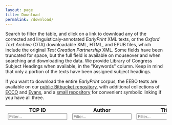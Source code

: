 ```yaml
---
layout: page
title: Download
permalink: /download/
---
```


Search to filter the table, and click on a link to download any of the corrected and linguisticaly-annotated *EarlyPrint* XML texts, or the *Oxford Text Archive* (OTA) downloadable XML, HTML, and EPUB files, which include the original *Text Creation Partnership* XML. Some fields have been truncated for space, but the full field is available on mouseover and when searching and downloading the data. We provide Library of Congress Subject Headings when available, in the "Keywords" column. Keep in mind that only a portion of the texts have been assigned subject headings.

If you want to download the entire *EarlyPrint* corpus, the EEBO texts are available on our [public Bitbucket repository](https://bitbucket.org/eads004/eebotcp), with additional collections of [ECCO](https://bitbucket.org/eads004/eccotcp) and [Evans](https://bitbucket.org/eads004/evanstcp), and a [small repository](https://bitbucket.org/eads004/eptexts) for convenient symbolic linking if you have all three.

<!-- <form class="fr">
  <label>Search in:</label>
  <select id="metadataSelect"></select>
  <input type="text" id="metadataInput" />
</form> -->
<table id="metadataTable" class="display f6 compact">
  <thead>
    <tr class="header">
      <th>TCP ID <input style="width:inherit;" type="text" placeholder="Filter..." /></th>
      <th>Author <input style="width:inherit;" type="text" placeholder="Filter..." /></th>
      <th>Title <input style="width:inherit;" type="text" placeholder="Filter..." /></th>
      <th>Date<input style="width:inherit;" type="text" placeholder="Filter..." /></th>
      <th>Imprint<input style="width:inherit;" type="text" placeholder="Filter..." /></th>
      <th>Lang.<input style="width:inherit;" type="text" placeholder="Filter..." /></th>
      <th>Keywords<input style="width:inherit;" type="text" placeholder="Filter..." /></th>
      <th>ESTC<input style="width:inherit;" type="text" placeholder="Filter..." /></th>
      <th>STC/Wing<input style="width:inherit;" type="text" placeholder="Filter..." /></th>
    </tr>
  </thead>
  <tbody class="f7"></tbody>
</table>


<script src="/assets/tools/js/jquery-1.11.0.min.js?v=1500"></script><script src="/assets/tools/js/jquery-1.11.0.min.js?v=1500"></script>
<link rel="stylesheet" type="text/css" href="https://cdn.datatables.net/v/dt/dt-1.10.20/b-1.6.1/b-html5-1.6.1/datatables.min.css"/>
<script type="text/javascript" src="https://cdn.datatables.net/v/dt/dt-1.10.20/b-1.6.1/b-html5-1.6.1/datatables.min.js"></script>
<script type="text/javascript" src="//cdn.datatables.net/plug-ins/1.10.20/dataRender/ellipsis.js"></script>
<script>
var columns = [
  { data: 0,
    name: 'TCP ID',
    render: function(data, type, row) {
      var list = data.split(/ ; |, no\. /);
      var textId = list[2].replace(')','');
      if (type === 'display') {
	return `<div><a href='https://texts.earlyprint.org/works/${textId}.xml' target='_blank'>${ textId }</a></div><div><a href='https://bitbucket.org/eads004/${ textId.slice(0,3) }/raw/master/${ textId }.xml' target='_blank'>EP XML</a></div><div><a href='https://ota.bodleian.ox.ac.uk/repository/xmlui/handle/20.500.12024/${textId}' target='_blank'>OTA Files</a></div>`
      } else { return textId; }
    },
    width: '80px'
  },
  { data: 3,
    name: 'Author',
    width: '10%'
    },
  { data: 4,
    name: 'Title',
    render: $.fn.dataTable.render.ellipsis( 100, true ),
    width: '250px'
    },
  { data: 6,
    name: 'Date',
    width: "80px"
    },
  { data: 5,
    name: 'Imprint',
    render: $.fn.dataTable.render.ellipsis( 50, true )
    },
  { data: 7,
    name: 'Lang.',
    width: "40px"
    },
  { data: 8,
    name: 'Keywords',
    render: $.fn.dataTable.render.ellipsis( 50, true )
    },
  { data: 1,
    name: 'ESTC',
    render: function(data, type, row) {
      if (data !== '') {
        if (data.indexOf('ESTC') !== -1) {
          var estc = data.split(' ')[1];
        } else { var estc = data; }
        if (type !== 'display') {
          return estc
        } else {
          return `<a href="http://estc.bl.uk/${estc}" target="_blank">${estc}</a>`
        }
      } else {
        return data
      }
    },
    width: "40px"
    },
  { data: 2,
    name: 'STC/Wing',
    width: "40px"
    }
]
$(document).ready( function () {
//  columns.forEach(col => {
//    if (col.name !== 'Download') {
//      var option = $("<option></option>").val(col.name).text(col.name);
//      $('#metadataSelect').append(option);
//    }
//    });

//  $('#metadataTable thead th').each( function () {
//        var title = $(this).text();
//	$(this).html( `<input type="text" placeholder="${title}" />` );
//    } );


  console.time("generateTable")
  var table = $('#metadataTable').DataTable({
    ajax: {
      url: "/assets/flatmetadata.json",
      dataSrc: ''
      },
    pageLength: 25,
    deferRender: true,
    autoWidth: true,
    dom: "liBptiBpr",
    buttons: [ {extend: "csv", text: "Download Metadata as CSV", filename: "earlyprint_metadata", exportOptions: {orthogonal: 'filter'} } ],
    columns: columns,
    "initComplete": function(settings, json) {
      console.timeEnd("generateTable");
    }
    });

    // Apply the search
    table.columns().every( function () {
        var that = this;

        $( 'input', this.header() ).on( 'keyup change clear', function () {
            if ( that.search() !== this.value ) {
                that
                    .search( this.value )
                    .draw();
            }
        } );
    } );
//  var col = "TCP ID";
//  $('#metadataSelect').on('change', function() {
//    col = this.value;
//    table.search('').columns().search( '' ).column(`${col}:name`).search( $('#metadataInput').val() ).draw();
//  });
//  $('#metadataInput').on( 'keyup', function () {
//    table.column(`${col}:name`).search( this.value ).draw();
//  });

} );
</script>

